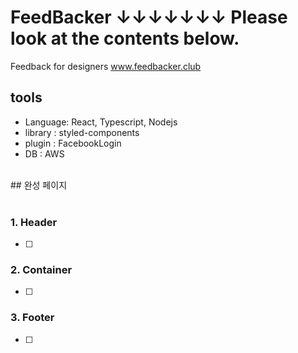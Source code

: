 # FeedBacker ↓↓↓↓↓↓↓ Please look at the contents below.
Feedback for designers
<a href="www.feedbacker.club">www.feedbacker.club</a>

## tools
- Language: React, Typescript, Nodejs <br>
- library : styled-components
- plugin : FacebookLogin <br>
- DB : AWS <br>
<br>
## 완성 페이지
<img src=''>
<br><br>

### 1. Header 
  - [ ]

### 2. Container
  - [ ]

### 3. Footer 
  - [ ]